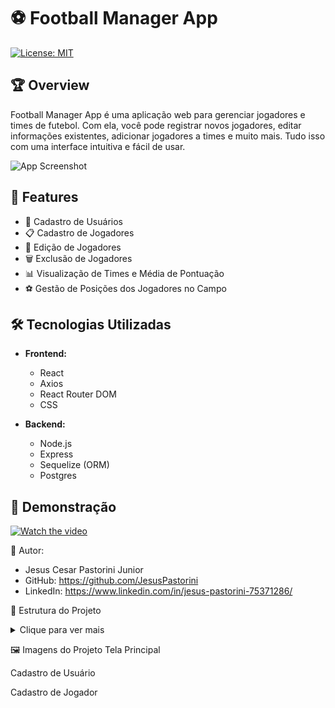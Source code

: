 # ⚽ Football Manager App

[![License: MIT](https://img.shields.io/badge/License-MIT-yellow.svg)](https://opensource.org/licenses/MIT)

## 🏆 Overview

Football Manager App é uma aplicação web para gerenciar jogadores e times de futebol. Com ela, você pode registrar novos jogadores, editar informações existentes, adicionar jogadores a times e muito mais. Tudo isso com uma interface intuitiva e fácil de usar.

![App Screenshot](path/to/screenshot.png)

## 🚀 Features

- 📝 Cadastro de Usuários
- 📋 Cadastro de Jogadores
- 🔄 Edição de Jogadores
- 🗑️ Exclusão de Jogadores
- 📊 Visualização de Times e Média de Pontuação
- ⚽ Gestão de Posições dos Jogadores no Campo

## 🛠️ Tecnologias Utilizadas

- **Frontend:**
  - React
  - Axios
  - React Router DOM
  - CSS

- **Backend:**
  - Node.js
  - Express
  - Sequelize (ORM)
  - Postgres

## 🎥 Demonstração

[![Watch the video](path/to/video-thumbnail.png)](path/to/video.mp4)

👤 Autor: 
- Jesus Cesar Pastorini Junior
- GitHub: https://github.com/JesusPastorini
- LinkedIn: https://www.linkedin.com/in/jesus-pastorini-75371286/

📂 Estrutura do Projeto
<details>
  <summary>Clique para ver mais</summary>
  
</details>

🖼️ Imagens do Projeto
Tela Principal

Cadastro de Usuário

Cadastro de Jogador
